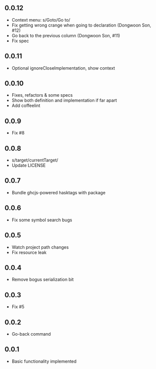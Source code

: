 ## 0.0.12
* Context menu: s\/Goto\/Go to\/
* Fix getting wrong crange when going to declaration (Dongwoon Son, #12)
* Go back to the previous column (Dongwoon Son, #11)
* Fix spec

## 0.0.11
* Optional ignoreCloseImplementation, show context

## 0.0.10
* Fixes, refactors & some specs
* Show both definition and implementation if far apart
* Add coffeelint

## 0.0.9
* Fix #8

## 0.0.8
* s/target/currentTarget/
* Update LICENSE

## 0.0.7
* Bundle ghcjs-powered hasktags with package

## 0.0.6
* Fix some symbol search bugs

## 0.0.5
* Watch project path changes
* Fix resource leak

## 0.0.4
* Remove bogus serialization bit

## 0.0.3
* Fix #5

## 0.0.2
* Go-back command

## 0.0.1
* Basic functionality implemented
